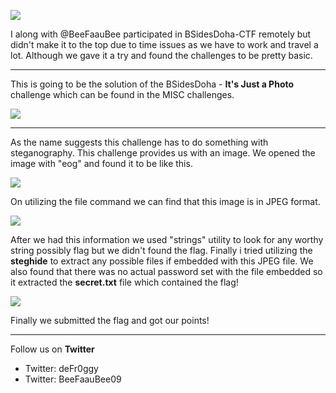 ![](https://github.com/deFr0ggy/deFr0ggy.github.io/blob/master/images/Its-Just-a-Photo/logo.png)

I along with @BeeFaauBee participated in BSidesDoha-CTF remotely but didn't make it to the top due to time issues as we have to work and travel a lot. Although we gave it a try and found the challenges to be pretty basic. 
***
This is going to be the solution of the BSidesDoha - **It's Just a Photo** challenge which can be found in the MISC challenges. 

![](https://github.com/deFr0ggy/deFr0ggy.github.io/blob/master/images/Its-Just-a-Photo/main.png)
*** 
As the name suggests this challenge has to do something with steganography. This challenge provides us with an image. We opened the image with "eog" and found it to be like this.

![](https://github.com/deFr0ggy/deFr0ggy.github.io/blob/master/images/Its-Just-a-Photo/img1.png)

On utilizing the file command we can find that this image is in JPEG format.

![](https://github.com/deFr0ggy/deFr0ggy.github.io/blob/master/images/Its-Just-a-Photo/img2.png)

After we had this information we used "strings" utility to look for any worthy string possibly flag but we didn't found the flag. Finally i tried utilizing the **steghide** to extract any possible files if embedded with this JPEG file. We also found that there was no actual password set with the file embedded so it extracted the **secret.txt** file which contained the flag!

![](https://github.com/deFr0ggy/deFr0ggy.github.io/blob/master/images/Its-Just-a-Photo/img3.png)

Finally we submitted the flag and got our points! 

***
Follow us on **Twitter**
- Twitter: deFr0ggy
- Twitter: BeeFaauBee09



